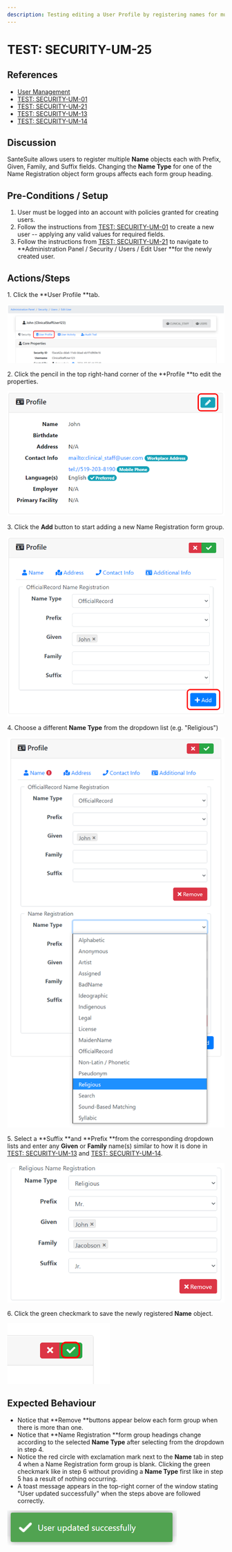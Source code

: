 ```yaml
---
description: Testing editing a User Profile by registering names for multiple Name Types.
---
```


# TEST: SECURITY-UM-25

## References

* [User Management](../../../../../../operations/system-administration/security-administration/user-management.md)
* [TEST: SECURITY-UM-01](test-security-um-01.md)
* [TEST: SECURITY-UM-21](test-security-um-21.md)
* [TEST: SECURITY-UM-13](test-security-um-13.md)
* [TEST: SECURITY-UM-14](test-security-um-14.md)

## Discussion

SanteSuite allows users to register multiple **Name** objects each with Prefix, Given, Family, and Suffix fields. Changing the **Name Type** for one of the Name Registration object form groups affects each form group heading.

## Pre-Conditions / Setup

1. User must be logged into an account with policies granted for creating users.
2. Follow the instructions from [TEST: SECURITY-UM-01](test-security-um-01.md) to create a new user -- applying any valid values for required fields.
3. Follow the instructions from [TEST: SECURITY-UM-21](test-security-um-21.md) to navigate to **Administration Panel / Security / Users / Edit User **for the newly created user.

## Actions/Steps

1\. Click the **User Profile **tab.

![](<../../../../../../.gitbook/assets/image (249).png>)

2\. Click the pencil in the top right-hand corner of the **Profile **to edit the properties.&#x20;

![](<../../../../../../.gitbook/assets/image (272).png>)

3\. Click the **Add** button to start adding a new Name Registration form group.

![](<../../../../../../.gitbook/assets/image (254).png>)

4\. Choose a different **Name Type** from the dropdown list (e.g. "Religious")

![](<../../../../../../.gitbook/assets/image (244).png>)

5\. Select a **Suffix **and **Prefix **from the corresponding dropdown lists and enter any **Given** or **Family** name(s) similar to how it is done in [TEST: SECURITY-UM-13](test-security-um-13.md) and [TEST: SECURITY-UM-14](test-security-um-14.md).

![](<../../../../../../.gitbook/assets/image (256).png>)

6\. Click the green checkmark to save the newly registered **Name** object.

![](<../../../../../../.gitbook/assets/image (264).png>)

## Expected Behaviour

* Notice that **Remove **buttons appear below each form group when there is more than one.
* Notice that **Name Registration **form group headings change according to the selected **Name Type** after selecting from the dropdown in step 4.
* Notice the red circle with exclamation mark next to the **Name** tab in step 4 when a Name Registration form group is blank. Clicking the green checkmark like in step 6 without providing a **Name Type** first like in step 5 has a result of nothing occurring.
* A toast message appears in the top-right corner of the window stating "User updated successfully" when the steps above are followed correctly.

![](<../../../../../../.gitbook/assets/image (269).png>)
